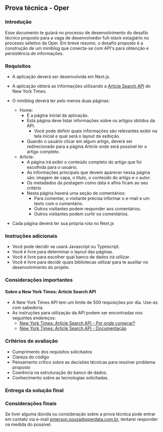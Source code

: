 ## Prova técnica - Oper


### Introdução
Esse documento te guiará no processo de desenvolvimento do desafio técnico proposto para a vaga de desenvolvedor full-stack estagiário no processo seletivo da Oper.
Em breve resumo, o desafio proposto é a construção de um miniblog que conecta-se com API's para obtenção e persistência de informações.

### Requisitos

- A aplicação deverá ser desenvolvida em Next.js.
- A aplicação obterá as informações utilizando a [Article Search API](https://developer.nytimes.com/docs/articlesearch-product/1/overview) do New York Times.
- O miniblog deverá ter pelo menos duas páginas:
  - Home: 
    - É a página inicial da aplicação.
    - Esta página deve listar informações sobre os artigos obtidos da API.
      - Você pode definir quais informações são relevantes exibir na tela inicial e qual será o layout da exibição.
    - Quando o usuário clicar em algum artigo, deverá ser redirecionado para a página *Article* onde será possível ler o artigo completo.
  - Article:
    - A página irá exibir o conteúdo completo do artigo que foi escolhida para o usuário.
    - As informações principais que devem aparecer nessa página são: imagem de capa, o título, o conteúdo do artigo e o autor.
    - Os metadados da postagem como data e afins ficam ao seu critério
    - Nesta página haverá uma seção de comentários:
      - Para comentar, o visitante precisa informar o e-mail e um texto com o comentário.
      - Outros visitantes podem responder aos comentários.
      - Outros visitantes podem curtir os comentários.
    
    
- Cada página deverá ter sua própria rota no Next.js

### Instruções adicionais
- Você pode decidir se usará Javascript ou Typescript.
- Você é livre para determinar o layout das páginas.
- Você é livre para escolher qual banco de dados irá utilizar.
- Você é livre para decidir quais bibliotecas utilizar para te auxiliar no desenvolvimento do projeto.

### Considerações importantes

#### Sobre a New York Times: Article Search API
- A New York Times API tem um limite de 500 requisições por dia. Use-as com sabedoria.
- As instruções para utilização da API podem ser encontradas nos seguintes endereços:
  - [New York Times: Article Search API - Por onde começar?](https://developer.nytimes.com/get-started)
  - [New York Times: Article Search API - Documentação](https://developer.nytimes.com/docs/articlesearch-product/1/overview)

### Critérios de avaliação
- Cumprimento dos requisitos solicitados
- Clareza do código
- Pensamento crítico sobre as decisões técnicas para resolver problema proposto
- Coerência na estruturação do banco de dados.
- Conhecimento sobre as tecnologias solicitadas.


### Entrega da solução final

### Considerações finais
Se tiver alguma dúvida ou consideração sobre a prova técnica pode entrar em contato via e-mail emerson.souza@operdata.com.br, tentarei responder na medida do possível.
